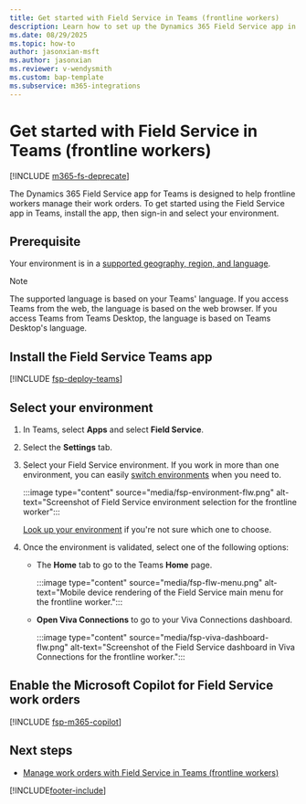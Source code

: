 ```yaml
---
title: Get started with Field Service in Teams (frontline workers)
description: Learn how to set up the Dynamics 365 Field Service app in Teams for field technicians and other frontline workers to manage work orders.
ms.date: 08/29/2025
ms.topic: how-to
author: jasonxian-msft
ms.author: jasonxian
ms.reviewer: v-wendysmith
ms.custom: bap-template
ms.subservice: m365-integrations
---
```


# Get started with Field Service in Teams (frontline workers)

[!INCLUDE [m365-fs-deprecate](../includes/microsoft365-field-service-deprecation.md)]

The Dynamics 365 Field Service app for Teams is designed to help frontline workers manage their work orders. To get started using the Field Service app in Teams, install the app, then sign-in and select your environment.

## Prerequisite

Your environment is in a [supported geography, region, and language](flw-overview.md#supported-geographies-regions-and-languages).

> [!NOTE]
> The supported language is based on your Teams' language. If you access Teams from the web, the language is based on the web browser. If you access Teams from Teams Desktop, the language is based on Teams Desktop's language.

## Install the Field Service Teams app

[!INCLUDE [fsp-deploy-teams](../includes/fsp-deploy-teams.md)]

## Select your environment

1. In Teams, select **Apps** and select **Field Service**.

1. Select the **Settings** tab.

1. Select your Field Service environment. If you work in more than one environment, you can easily [switch environments](flw-teams-worker.md#switch-environments) when you need to.

   :::image type="content" source="media/fsp-environment-flw.png" alt-text="Screenshot of Field Service environment selection for the frontline worker":::

   [Look up your environment](/power-platform/admin/determine-org-id-name) if you're not sure which one to choose.

1. Once the environment is validated, select one of the following options:

   - The **Home** tab to go to the Teams **Home** page.

     :::image type="content" source="media/fsp-flw-menu.png" alt-text="Mobile device rendering of the Field Service main menu for the frontline worker.":::

   - **Open Viva Connections** to go to your Viva Connections dashboard.

     :::image type="content" source="media/fsp-viva-dashboard-flw.png" alt-text="Screenshot of the Field Service dashboard in Viva Connections for the frontline worker.":::

## Enable the Microsoft Copilot for Field Service work orders

[!INCLUDE [fsp-m365-copilot](../includes/fsp-m365-copilot.md)]

## Next steps

- [Manage work orders with Field Service in Teams (frontline workers)](flw-teams-worker.md)

[!INCLUDE[footer-include](../includes/footer-banner.md)]
